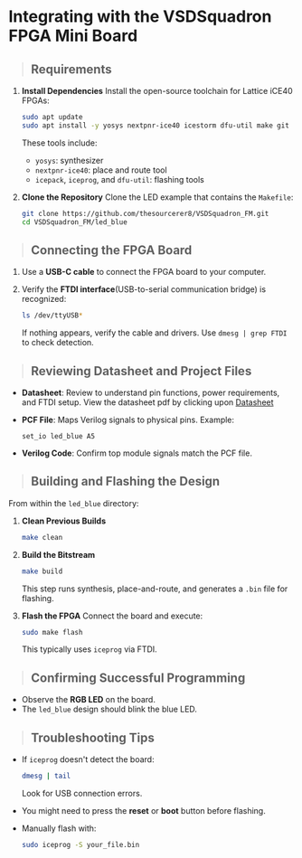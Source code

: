 # Integrating with the VSDSquadron FPGA Mini Board

>## Requirements

1. **Install Dependencies**
   Install the open-source toolchain for Lattice iCE40 FPGAs:

   ```bash
   sudo apt update
   sudo apt install -y yosys nextpnr-ice40 icestorm dfu-util make git
   ```

   These tools include:

   * `yosys`: synthesizer
   * `nextpnr-ice40`: place and route tool
   * `icepack`, `iceprog`, and `dfu-util`: flashing tools

2. **Clone the Repository**
   Clone the LED example that contains the `Makefile`:

   ```bash
   git clone https://github.com/thesourcerer8/VSDSquadron_FM.git
   cd VSDSquadron_FM/led_blue
   ```

>## Connecting the FPGA Board

1. Use a **USB-C cable** to connect the FPGA board to your computer.
2. Verify the **FTDI interface**(USB-to-serial communication bridge) is recognized:

   ```bash
   ls /dev/ttyUSB*
   ```

   If nothing appears, verify the cable and drivers. Use `dmesg | grep FTDI` to check detection.

>## Reviewing Datasheet and Project Files

* **Datasheet**: Review to understand pin functions, power requirements, and FTDI setup. View the datasheet pdf by clicking upon [Datasheet](https://github.com/sribalaji-16/VSD_FPGA/blob/main/Task_1_Files/iCE40%20UltraPlus%20Family%20Data%20Sheet.pdf)
* **PCF File**: Maps Verilog signals to physical pins. Example:

  ```pcf
  set_io led_blue A5
  ```
* **Verilog Code**: Confirm top module signals match the PCF file.

>## Building and Flashing the Design

From within the `led_blue` directory:

1. **Clean Previous Builds**

   ```bash
   make clean
   ```

2. **Build the Bitstream**

   ```bash
   make build
   ```

   This step runs synthesis, place-and-route, and generates a `.bin` file for flashing.

3. **Flash the FPGA**
   Connect the board and execute:

   ```bash
   sudo make flash
   ```

   This typically uses `iceprog` via FTDI.

>## Confirming Successful Programming

* Observe the **RGB LED** on the board.
* The `led_blue` design should blink the blue LED.


>## Troubleshooting Tips

* If `iceprog` doesn't detect the board:

  ```bash
  dmesg | tail
  ```

  Look for USB connection errors.

* You might need to press the **reset** or **boot** button before flashing.

* Manually flash with:

  ```bash
  sudo iceprog -S your_file.bin
  ```

